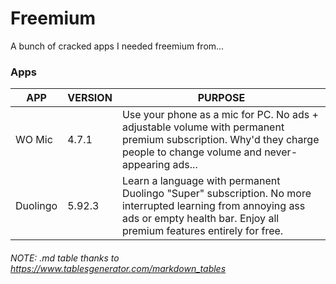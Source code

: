 # Freemium
A bunch of cracked apps I needed freemium from...

### Apps
| APP      | VERSION | PURPOSE                                                                                                                                                                              |
|----------|---------|--------------------------------------------------------------------------------------------------------------------------------------------------------------------------------------|
| WO Mic   | 4.7.1   | Use your phone as a mic for PC. No ads + adjustable volume with permanent premium subscription. Why'd they charge people to change volume and never-appearing ads...                 |
| Duolingo | 5.92.3  | Learn a language with permanent Duolingo "Super" subscription. No more interrupted learning from annoying ass ads or empty health bar. Enjoy all premium features entirely for free. |

###### NOTE: .md table thanks to https://www.tablesgenerator.com/markdown_tables